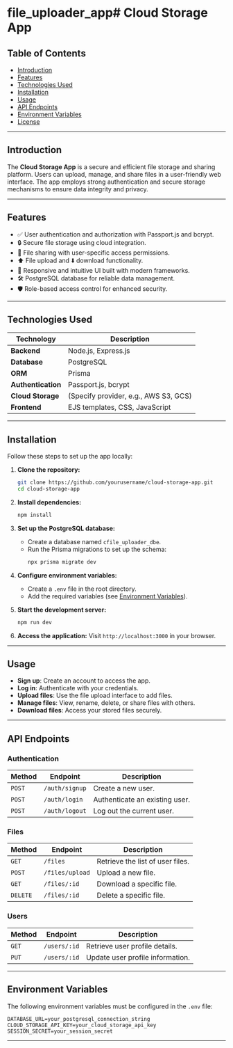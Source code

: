 # file_uploader_app# Cloud Storage App

## Table of Contents

- [Introduction](#introduction)
- [Features](#features)
- [Technologies Used](#technologies-used)
- [Installation](#installation)
- [Usage](#usage)
- [API Endpoints](#api-endpoints)
- [Environment Variables](#environment-variables)
- [License](#license)

---

## Introduction

The **Cloud Storage App** is a secure and efficient file storage and sharing platform. Users can upload, manage, and share files in a user-friendly web interface. The app employs strong authentication and secure storage mechanisms to ensure data integrity and privacy.

---

## Features

- ✅ User authentication and authorization with Passport.js and bcrypt.
- 🔒 Secure file storage using cloud integration.
- 🔗 File sharing with user-specific access permissions.
- ⬆️ File upload and ⬇️ download functionality.
- 📱 Responsive and intuitive UI built with modern frameworks.
- 🛠️ PostgreSQL database for reliable data management.
- 🛡️ Role-based access control for enhanced security.

---

## Technologies Used

| **Technology**     | **Description**                       |
| ------------------ | ------------------------------------- |
| **Backend**        | Node.js, Express.js                   |
| **Database**       | PostgreSQL                            |
| **ORM**            | Prisma                                |
| **Authentication** | Passport.js, bcrypt                   |
| **Cloud Storage**  | (Specify provider, e.g., AWS S3, GCS) |
| **Frontend**       | EJS templates, CSS, JavaScript        |

---

## Installation

Follow these steps to set up the app locally:

1. **Clone the repository:**

   ```bash
   git clone https://github.com/yourusername/cloud-storage-app.git
   cd cloud-storage-app
   ```

2. **Install dependencies:**

   ```bash
   npm install
   ```

3. **Set up the PostgreSQL database:**

   - Create a database named `cfile_uploader_dbe`.
   - Run the Prisma migrations to set up the schema:
     ```bash
     npx prisma migrate dev
     ```

4. **Configure environment variables:**

   - Create a `.env` file in the root directory.
   - Add the required variables (see [Environment Variables](#environment-variables)).

5. **Start the development server:**

   ```bash
   npm run dev
   ```

6. **Access the application:**
   Visit `http://localhost:3000` in your browser.

---

## Usage

- **Sign up**: Create an account to access the app.
- **Log in**: Authenticate with your credentials.
- **Upload files**: Use the file upload interface to add files.
- **Manage files**: View, rename, delete, or share files with others.
- **Download files**: Access your stored files securely.

---

## API Endpoints

### Authentication

| **Method** | **Endpoint**   | **Description**                |
| ---------- | -------------- | ------------------------------ |
| `POST`     | `/auth/signup` | Create a new user.             |
| `POST`     | `/auth/login`  | Authenticate an existing user. |
| `POST`     | `/auth/logout` | Log out the current user.      |

### Files

| **Method** | **Endpoint**    | **Description**                  |
| ---------- | --------------- | -------------------------------- |
| `GET`      | `/files`        | Retrieve the list of user files. |
| `POST`     | `/files/upload` | Upload a new file.               |
| `GET`      | `/files/:id`    | Download a specific file.        |
| `DELETE`   | `/files/:id`    | Delete a specific file.          |

### Users

| **Method** | **Endpoint** | **Description**                  |
| ---------- | ------------ | -------------------------------- |
| `GET`      | `/users/:id` | Retrieve user profile details.   |
| `PUT`      | `/users/:id` | Update user profile information. |

---

## Environment Variables

The following environment variables must be configured in the `.env` file:

```env
DATABASE_URL=your_postgresql_connection_string
CLOUD_STORAGE_API_KEY=your_cloud_storage_api_key
SESSION_SECRET=your_session_secret
```

---
